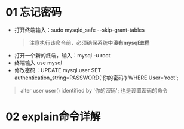 # 01 忘记密码

* 打开终端输入：sudo mysqld_safe --skip-grant-tables
  >注意执行该命令前，必须确保系统中**没有mysql进程**
* 打开一个新的终端，输入：mysql -u root
* 终端输入 use mysql
* 修改密码：UPDATE mysql.user SET authentication_string=PASSWORD('你的密码') WHERE User='root';

> alter user user() identified by '你的密码'; 也是设置密码的命令

# 02 explain命令详解


